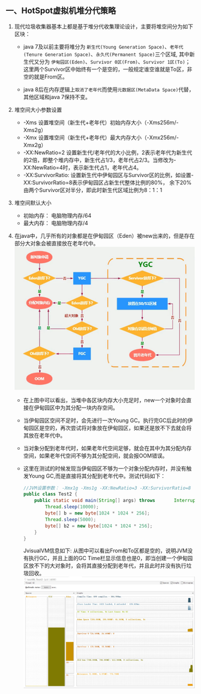 ## 一、HotSpot虚拟机堆分代策略

1. 现代垃圾收集器基本上都是基于堆分代收集理论设计，主要将堆空间分为如下区块：
    - java 7及以前主要将堆分为 `新生代(Young Generation Space)`、`老年代(Tenure Generation Space)`、`永久代(Permanent Space)`三个区域, 其中新生代又分为 `伊甸园区(Eden)`、`Survivor 0区(From)`、`Survivor 1区(To)`；这里两个Survivor区中始终有一个是空的，一般规定谁空谁就是To区，非空的就是From区。
    
    - java 8后在内存逻辑上`取消了老年代`而使用`元数据区(MetaData Space)`代替，其他区域和java 7保持不变。

2. 堆空间大小参数设置
    - -Xms 设置堆空间（新生代+老年代）初始内存大小（-Xms256m/-Xms2g）
    - -Xmx 设置堆空间（新生代+老年代）最大内存大小（-Xmx256m/-Xmx2g）
    - -XX:NewRatio=2 设置新生代/老年代的大小比例，2表示老年代为新生代的2倍，即整个堆内存中，新生代占1/3，老年代占2/3。当修改为-XX:NewRatio=4时，表示新生代占1，老年代占4。
    - -XX:SurvivorRatio: 设置新生代中伊甸园区与Survivor区的比例，如设置-XX:SurvivorRatio=8表示伊甸园区占新生代整体比例的80%， 余下20%由两个Survivor区对半分，即此时新生代区域比例为8：1：1

3. 堆空间默认大小
    - 初始内存： 电脑物理内存/64
    - 最大内存： 电脑物理内存/4

4. 在java中，几乎所有的对象都是在伊甸园区（Eden）被new出来的，但是存在部分大对象会被直接放在老年代中。
    ![JVM中对象分配策略](./img/对象分配策略.jpg)
    - 在上图中可以看出，当堆中各区块内存大小充足时，new一个对象时会直接在伊甸园区中为其分配一块内存空间。
    - 当伊甸园区空间不足时，会先进行一次Young GC。执行完GC后此时的伊甸园区是空的，再次尝试将对象放在伊甸园区，如果还是放不下去就会将其放在老年代中。
    - 当对象分配到老年代时，如果老年代空间足够，就会在其中为其分配内存空间，如果老年代空间不够为其分配空间，就会报OOM错误。

    - 这里在测试的时候发现当伊甸园区不够为一个对象分配内存时，并没有触发Young GC,而是直接将其分配到老年代中。测试代码如下： 
        ```java
        //JVM设置参数： -Xmx1g -Xms1g -XX:NewRatio=3 -XX:SurvivorRatio=8
        public class Test2 {
            public static void main(String[] args) throws       InterruptedException {
                Thread.sleep(10000);
                byte[] b = new byte[1024 * 1024 * 256];
                Thread.sleep(5000);
                byte[] b2 = new byte[1024 * 1024 * 256];
            }
        }
        ```
        JvisualVM信息如下: 从图中可以看出From和To区都是空的，说明JVM没有执行GC，并且上面的GC Time栏显示信息也是0，即当创建一个伊甸园区放不下的大对象时，会将其直接分配到老年代，并且此时并没有执行垃圾回收。
        ![JvisualVM信息](./img/JvisualVM信息.jpg)
